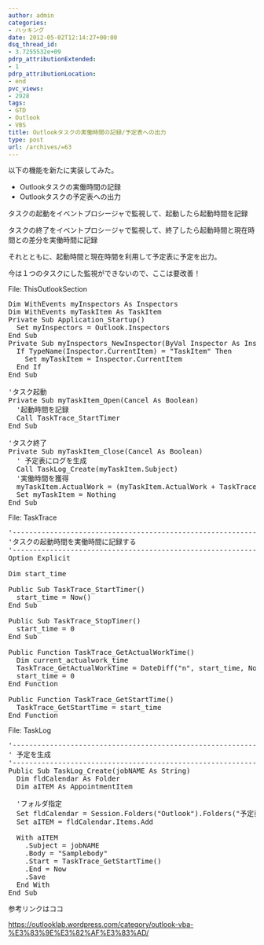```yaml
---
author: admin
categories:
- ハッキング
date: 2012-05-02T12:14:27+00:00
dsq_thread_id:
- 3.7255532e+09
pdrp_attributionExtended:
- 1
pdrp_attributionLocation:
- end
pvc_views:
- 2928
tags:
- GTD
- Outlook
- VBS
title: Outlookタスクの実働時間の記録/予定表への出力
type: post
url: /archives/=63
---
```


以下の機能を新たに実装してみた。

  * Outlookタスクの実働時間の記録
  * Outlookタスクの予定表への出力

タスクの起動をイベントプロシージャで監視して、起動したら起動時間を記録
  
タスクの終了をイベントプロシージャで監視して、終了したら起動時間と現在時間との差分を実働時間に記録
  
それとともに、起動時間と現在時間を利用して予定表に予定を出力。

今は１つのタスクにした監視ができないので、ここは要改善！
  
File: ThisOutlookSection

<pre lang="vb">Dim WithEvents myInspectors As Inspectors
Dim WithEvents myTaskItem As TaskItem
Private Sub Application_Startup()
  Set myInspectors = Outlook.Inspectors
End Sub
Private Sub myInspectors_NewInspector(ByVal Inspector As Inspector)
  If TypeName(Inspector.CurrentItem) = "TaskItem" Then
    Set myTaskItem = Inspector.CurrentItem
  End If
End Sub

'タスク起動
Private Sub myTaskItem_Open(Cancel As Boolean)
  '起動時間を記録
  Call TaskTrace_StartTimer
End Sub

'タスク終了
Private Sub myTaskItem_Close(Cancel As Boolean)
  ' 予定表にログを生成
  Call TaskLog_Create(myTaskItem.Subject)
  '実働時間を獲得
  myTaskItem.ActualWork = (myTaskItem.ActualWork + TaskTrace_GetActualWorkTime())
  Set myTaskItem = Nothing
End Sub
</pre>

File: TaskTrace

<pre lang="vb">'---------------------------------------------------------------------
'タスクの起動時間を実働時間に記録する
'---------------------------------------------------------------------
Option Explicit

Dim start_time

Public Sub TaskTrace_StartTimer()
  start_time = Now()
End Sub

Public Sub TaskTrace_StopTimer()
  start_time = 0
End Sub

Public Function TaskTrace_GetActualWorkTime()
  Dim current_actualwork_time
  TaskTrace_GetActualWorkTime = DateDiff("n", start_time, Now())
  start_time = 0
End Function

Public Function TaskTrace_GetStartTime()
  TaskTrace_GetStartTime = start_time
End Function
</pre>

File: TaskLog

<pre lang="vb">'---------------------------------------------------------------------
' 予定を生成
'---------------------------------------------------------------------
Public Sub TaskLog_Create(jobNAME As String)
  Dim fldCalendar As Folder
  Dim aITEM As AppointmentItem
  
  'フォルダ指定
  Set fldCalendar = Session.Folders("Outlook").Folders("予定表").Folders("TaskLog")
  Set aITEM = fldCalendar.Items.Add
  
  With aITEM
    .Subject = jobNAME
    .Body = "Samplebody"
    .Start = TaskTrace_GetStartTime()
    .End = Now
    .Save
  End With
End Sub
</pre>

参考リンクはココ
  
https://outlooklab.wordpress.com/category/outlook-vba-%E3%83%9E%E3%82%AF%E3%83%AD/